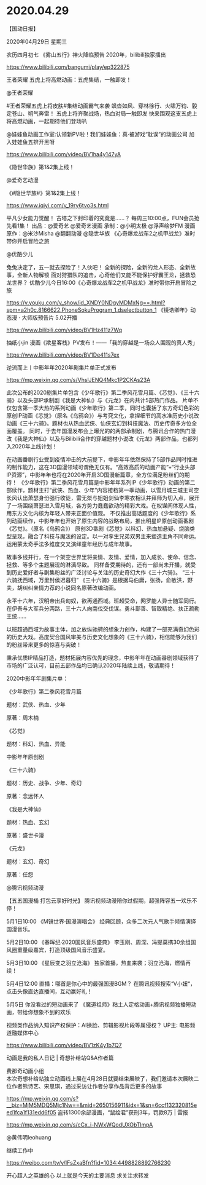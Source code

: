 # 2020.04.29

【国动日报】

2020年04月29日  星期三

农历四月初七
《雾山五行》神火降临预告 2020年，bilibili独家播出

https://www.bilibili.com/bangumi/play/ep322875

 

 
王者荣耀 五虎上将高燃动画：五虎集结，一触即发！

@王者荣耀                            

#王者荣耀五虎上将皮肤#集结动画霸气来袭
飒沓如风、穿林徐行、火啸万钧、毅定苍山、朔气奔雷！
五虎上将齐聚战场，热血对局一触即发
快来围观这支五虎上将高燃动画，一起期待他们登场叭

 @娃娃鱼动画工作室:‍认领新PV啦！我们娃娃鱼：真·被游戏“耽误”的动画公司 加入娃娃鱼五排开黑呀

https://www.bilibili.com/video/BV1ha4y147yA

 
《隐世华族》第1&2集上线！

@爱奇艺动漫                            

《#隐世华族#》第1&2集上线！

https://www.iqiyi.com/v_19ry6tvo3s.html

平凡少女能力觉醒！
古塔之下封印着的究竟是……？
每周三10:00点，FUN会员抢先看1集！
出品：@爱奇艺 @爱奇艺漫画
承制：@小明太极 @浮声绘梦FM
漫画原作：@米沙Misha @翻翻动漫 @隐世华族
《心奇爆龙战车2之机甲战龙》准时带你开启冒险之旅

@优酷少儿   

兔兔决定了，五一就去探险了！入伙吧！
全新的探险，全新的龙人形态、全新故事，全新人物解锁
面对狩猎队的追击，心奇他们又能不能保护好霸王龙，拯救恐龙世界？
优酷少儿今日16:00《心奇爆龙战车2之机甲战龙》准时带你开启冒险之旅

https://v.youku.com/v_show/id_XNDY0NDgyMDMxNg==.html?spm=a2h0c.8166622.PhoneSokuProgram_1.dselectbutton_1
《镜诰卿年》动态漫 · 大师版预告片 5.02开播

https://www.bilibili.com/video/BV1Hz411z7Wq



抽纸小jin 漫画《欺星客栈》PV发布！——「我的穿越是一场众人围观的真人秀」

https://www.bilibili.com/video/BV1De411s7ex

 
逆流而上丨中影年年2020年剧集片单正式发布

https://mp.weixin.qq.com/s/VhslJENQ4Mkc1P2CKAs23A

此次公布的2020剧集片单包含《少年歌行》第二季风花雪月篇、《芯觉》、《三十六骑》以及头部IP承制剧《我是大神仙》与《元龙》在内共计5部热门作品。
片单不仅包含第一季大热的系列动画《少年歌行》第二季，同时也囊括了东方奇幻色彩的原创IP动画《芯觉》（原名《乌鸦会》）与考究文化，拿捏细节的高水准历史小说改动画《三十六骑》。题材也从热血武侠、仙侠玄幻到科技魔法、历史传奇多方位全面覆盖。
同时，于去年国漫发布会上曝光的的两部承制剧，与腾讯合作的热门漫改《我是大神仙》以及与Bilibili合作的穿越题材小说改《元龙》两部作品，也都列入2020年上线计划！

在动画番剧行业受到疫情冲击的大前提下，中影年年依然保持了5部作品同时推进的制作能力，这在3D国漫领域可谓绝无仅有。“高效高质的动画产能”+“行业头部IP资源”，中影年年也将在2020年开启3D国漫新篇章，全方位满足粉丝们的期待！ 
《少年歌行》第二季风花雪月篇是中影年年系列IP《少年歌行》动画的第二部续作，题材主打“武侠、热血、少年”内容接档第一季动画，以雪月城三城主司空长风认出萧瑟身份强行收徒，雷无桀与姐姐剑仙李寒衣相认并拜师为切入点，展开了一场围绕萧瑟进入雪月城，各方势力蠢蠢欲动的精彩大戏。在权谋间体现人性，用东方文化内核为年轻人带来正面价值观。
不仅推出高话题度的《少年歌行》系列动画续作，中影年年也开始了原生内容的战略布局，推出明星IP原创动画番剧《芯觉》。（原名《乌鸦会》）
原创3D番剧《芯觉》以科幻、热血加悬疑、烧脑类型呈现，融合了科技与魔法的设定。以一对孪生兄弟双男主来塑造主角不同命运。运用蒙太奇手法多维度交叉演绎童年经历与成年故事。

故事多线并行，在一个架空世界里将亲情、友情、爱情，加入成长、使命、信念、拯救、等多个主题展现的淋漓尽致。
同样备受期待的，还有一部尚未开播，就受到历史爱好者与剧集粉丝的广泛讨论与关注的历史奇幻大作《三十六骑》。
“三十六骑抚西域，万里封侯迟暮归”
《三十六骑》是根据马伯庸，张扬，俞敏洪，野夫，胡纠纠亲情力荐的小说同名原著改编动画。

永平十六年，汉明帝出兵匈奴，欲再通西域。班超受命，网罗能人异士随军同行。在伊吾与大军兵分两路，三十六人向南伐交伐谋。勇斗鄯善、智取精绝、扶正疏勒王统……

以班超通西域为故事主体，加之放纵驰骋的想象力创作，构建了一部充满奇幻色彩的历史大戏。高度契合国风审美与历史文化想象的《三十六骑》，相信能够为我们的粉丝带来更多的惊喜与突破！

秉承优质IP精品打造，题材拓展内容优先的理念，中影年年在动画番剧领域获得了市场的广泛认可，目前五部作品均已确认2020年陆续上线，敬请期待！

2020中影年年剧集片单：

《少年歌行》第二季风花雪月篇

题材：武侠、热血、少年

原著：周木楠

《芯觉》

题材：科幻、热血、异能

中影年年原创剧

《三十六骑》

题材：历史、战争、少年、奇幻

原著：念远怀人

《我是大神仙》

题材：热血、玄幻

原著：盛世卡漫

《元龙》

题材：玄幻、奇幻

原著：任怨


@腾讯视频动漫                            

【五五国漫桶 打包云享好时光】
腾讯视频动漫陪你过假期，超强阵容五一欢乐不停！

5月1日10:00  《M镜世界·国漫演唱会》
经典回顾，众多二次元人气歌手倾情演绎国漫音乐。

5月2日10:00  《春晖纪·2020国风音乐盛典》
李玉刚、周深、冯提莫携30余组国风圈重量级嘉宾，打造顶级国风音乐盛宴。

5月3日10:00 《星辰变之羽立沧海》
独家首播，热血来袭；羽立沧海，燃情再续！

5月4日12:00  直播：哪首是你心中的最强国漫BGM？
在腾讯视频搜索“V小妞“，点击头像直达直播间，互动赢好礼！

5月5日 你没看过的短动画来了
《魔道祖师》粘土人定格动画+腾讯视频独播短动画，带给你想象不到的欢乐


视频类作品纳入知识产权保护：AI换脸、剪辑影视片段等属侵权？ UP主: 电影频道融媒体中心

https://www.bilibili.com/video/BV1zK4y1b7Q7


动画是我的私人日记 | 奇想补给站Q&A作者篇

费那奇动画小组   
本次奇想补给站独立动画线上展在4月28日就要结束展映了，我们邀请本次展映二位作者熊诗艺、宋思琪，通过采访让作者分享作品背后更多的故事

https://mp.weixin.qq.com/s?__biz=MjM5MDQ5Mjc1Nw==&mid=2650156911&idx=1&sn=6ccf132320815eed1fca1f131edd6f05
盗转1300余部漫画，“鼠绘君”获刑3年，罚款8万 | 雷报

https://mp.weixin.qq.com/s/cCx_i-NWxWQodUXObTlmpA

@黄伟明leohuang                            

继续工作中

https://weibo.com/tv/v/IFsZxaBfn?fid=1034:4498828892766230

开心超人之英雄的心
以上就是今天的主要消息
求关注求转发



